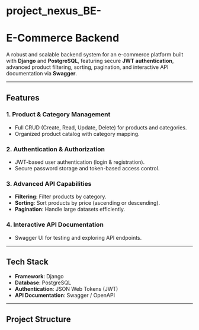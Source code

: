 # project_nexus_BE-

# E-Commerce Backend

A robust and scalable backend system for an e-commerce platform built with **Django** and **PostgreSQL**, featuring secure **JWT authentication**, advanced product filtering, sorting, pagination, and interactive API documentation via **Swagger**.

---

## Features

### 1. Product & Category Management
- Full CRUD (Create, Read, Update, Delete) for products and categories.
- Organized product catalog with category mapping.

### 2. Authentication & Authorization
- JWT-based user authentication (login & registration).
- Secure password storage and token-based access control.

### 3. Advanced API Capabilities
- **Filtering**: Filter products by category.
- **Sorting**: Sort products by price (ascending or descending).
- **Pagination**: Handle large datasets efficiently.

### 4. Interactive API Documentation
- Swagger UI for testing and exploring API endpoints.

---

## Tech Stack

- **Framework**: Django
- **Database**: PostgreSQL
- **Authentication**: JSON Web Tokens (JWT)
- **API Documentation**: Swagger / OpenAPI

---

## Project Structure


